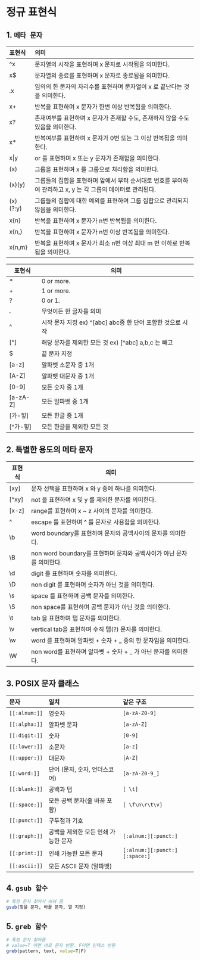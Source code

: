 # 정규 표현식

## 1. `메타 문자`

| 표현식   | 의미                                                         |
| :------- | :----------------------------------------------------------- |
| ^x       | 문자열의 시작을 표현하며 x 문자로 시작됨을 의미한다.         |
| x$       | 문자열의 종료를 표현하며 x 문자로 종료됨을 의미한다.         |
| .x       | 임의의 한 문자의 자리수를 표현하며 문자열이 x 로 끝난다는 것을 의미한다. |
| x+       | 반복을 표현하며 x 문자가 한번 이상 반복됨을 의미한다.        |
| x?       | 존재여부를 표현하며 x 문자가 존재할 수도, 존재하지 않을 수도 있음을 의미한다. |
| x*       | 반복여부를 표현하며 x 문자가 0번 또는 그 이상 반복됨을 의미한다. |
| x\|y     | or 를 표현하며 x 또는 y 문자가 존재함을 의미한다.            |
| (x)      | 그룹을 표현하며 x 를 그룹으로 처리함을 의미한다.             |
| (x)(y)   | 그룹들의 집합을 표현하며 앞에서 부터 순서대로 번호를 부여하여 관리하고 x, y 는 각 그룹의 데이터로 관리된다. |
| (x)(?:y) | 그룹들의 집합에 대한 예외를 표현하며 그룹 집합으로 관리되지 않음을 의미한다. |
| x{n}     | 반복을 표현하며 x 문자가 n번 반복됨을 의미한다.              |
| x{n,}    | 반복을 표현하며 x 문자가 n번 이상 반복됨을 의미한다.         |
| x{n,m}   | 반복을 표현하며 x 문자가 최소 n번 이상 최대 m 번 이하로 반복됨을 의미한다. |

| 표현식   | 의미                                                       |
| -------- | ---------------------------------------------------------- |
| *        | 0 or more.                                                 |
| +        | 1 or more.                                                 |
| ?        | 0 or 1.                                                    |
| .        | 무엇이든 한 글자를 의미                                    |
| ^        | 시작 문자 지정 ex) ^[abc] abc중 한 단어 포함한 것으로 시작 |
| [^]      | 해당 문자를 제외한 모든 것 ex) [^abc] a,b,c 는 빼고        |
| $        | 끝 문자 지정                                               |
| [a-z]    | 알파벳 소문자 중 1개                                       |
| [A-Z]    | 알파벳 대문자 중 1개                                       |
| [0-9]    | 모든 숫자 중 1개                                           |
| [a-zA-Z] | 모든 알파벳 중 1개                                         |
| [가-힣]  | 모든 한글 중 1개                                           |
| [^가-힣] | 모든 한글을 제외한 모든 것                                 |



## 2. 특별한 용도의 메타 문자

| 표현식 | 의미                                                         |
| ------ | ------------------------------------------------------------ |
| [xy]   | 문자 선택을 표현하며 x 와 y 중에 하나를 의미한다.            |
| [^xy]  | not 을 표현하며  x 및 y 를 제외한 문자를 의미한다.           |
| [x-z]  | range를 표현하며 x ~ z 사이의 문자를 의미한다.               |
| \^     | escape 를 표현하며 ^ 를 문자로 사용함을 의미한다.            |
| \b     | word boundary를 표현하며 문자와 공백사이의 문자를 의미한다.  |
| \B     | non word boundary를 표현하며 문자와 공백사이가 아닌 문자를 의미한다. |
| \d     | digit 를 표현하며 숫자를 의미한다.                           |
| \D     | non digit 를 표현하며 숫자가 아닌 것을 의미한다.             |
| \s     | space 를 표현하며 공백 문자를 의미한다.                      |
| \S     | non space를 표현하며 공백 문자가 아닌 것을 의미한다.         |
| \t     | tab 을 표현하며 탭 문자를 의미한다.                          |
| \v     | vertical tab을 표현하며 수직 탭(?) 문자를 의미한다.          |
| \w     | word 를 표현하며 알파벳 + 숫자 + _ 중의 한 문자임을 의미한다. |
| \W     | non word를 표현하며 알파벳 + 숫자 + _ 가 아닌 문자를 의미한다. |



## 3. POSIX 문자 클래스

| 문자          | 일치                                | 같은 구조                     |
| :------------ | :---------------------------------- | :---------------------------- |
| `[[:alnum:]]` | 영숫자                              | `[a-zA-Z0-9]`                 |
| `[[:alpha:]]` | 알파벳 문자                         | `[a-zA-Z]`                    |
| `[[:digit:]]` | 숫자                                | `[0-9]`                       |
| `[[:lower:]]` | 소문자                              | `[a-z]`                       |
| `[[:upper:]]` | 대문자                              | `[A-Z]`                       |
| `[[:word:]]`  | 단어 (문자, 숫자, 언더스코어)       | `[a-zA-Z0-9_]`                |
| `[[:blank:]]` | 공백과 탭                           | `[ \t]`                       |
| `[[:space:]]` | 모든 공백 문자(줄 바꿈 포함)        | `[ \f\n\r\t\v]`               |
| `[[:punct:]]` | 구두점과 기호                       |                               |
| `[[:graph:]]` | 공백을 제외한 모든 인쇄 가능한 문자 | `[:alnum:][:punct:]`          |
| `[[:print:]]` | 인쇄 가능한 모든 문자               | `[:alnum:][:punct:][:space:]` |
| `[[:ascii:]]` | 모든 ASCII 문자 (알파벳)            |                               |



## 4. `gsub 함수`

```R
# 특정 문자 찾아서 바꿔 줌
gsub(찾을 문자, 바꿀 문자, 열 지정)
```



## 5. `greb 함수`

```R
# 특정 문자 찾아줌
# value=T 이면 바로 문자 반환. F이면 인덱스 반환
greb(pattern, text, value=T|F)
```

